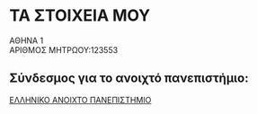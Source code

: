 # TA ΣΤΟΙΧΕΙΑ ΜΟΥ  
ΑΘΗΝΑ 1  
ΑΡΙΘΜΟΣ ΜΗΤΡΩΟΥ:123553

## Σύνδεσμος για το ανοιχτό πανεπιστήμιο:  
[ΕΛΛΗΝΙΚΟ ΑΝΟΙΧΤΟ ΠΑΝΕΠΙΣΤΗΜΙΟ](www.eap.gr)
